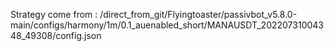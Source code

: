 Strategy come from : /direct_from_git/Flyingtoaster/passivbot_v5.8.0-main/configs/harmony/1m/0.1_auenabled_short/MANAUSDT_20220731004348_49308/config.json